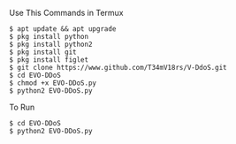 Use This Commands in Termux

    $ apt update && apt upgrade
    $ pkg install python
    $ pkg install python2
    $ pkg install git
    $ pkg install figlet
    $ git clone https://www.github.com/T34mV18rs/V-DdoS.git
    $ cd EVO-DDoS
    $ chmod +x EVO-DDoS.py
    $ python2 EVO-DDoS.py

To Run

    $ cd EVO-DDoS
    $ python2 EVO-DDoS.py

